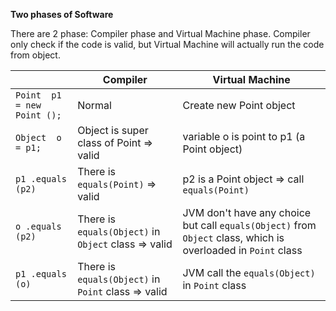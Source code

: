 **Two phases of Software**

There are 2 phase: Compiler phase and Virtual Machine phase. Compiler only check if the code is valid, but Virtual Machine will actually run the code from object.

|                               | Compiler                                             | Virtual Machine                                                                                               |
|-------------------------------|------------------------------------------------------|---------------------------------------------------------------------------------------------------------------|
| `Point  p1  = new  Point ();` | Normal                                               | Create new Point object                                                                                       |
| `Object  o  = p1;`            | Object is super class of Point => valid              | variable o is point to p1 (a Point object)                                                                    |
| `p1 .equals (p2)`             | There is `equals(Point)` => valid                    | p2 is a Point object => call `equals(Point)`                                                                  |
| `o .equals (p2)`              | There is `equals(Object)` in `Object` class => valid | JVM don't have any choice but call `equals(Object)` from `Object` class, which is overloaded in `Point` class |
| `p1 .equals (o)`              | There is `equals(Object)` in `Point` class => valid  | JVM call the `equals(Object)` in `Point` class                                                                |